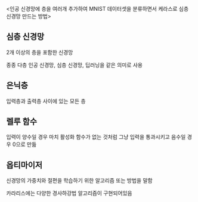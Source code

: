 <인공 신경망에 층을 여러개 추가하여 MNIST 데이터셋을 분류하면서 케라스로 심층 신경망 만드는 방법>
## 심층 신경망
2개 이상의 층을 포함한 신경망

종종 다층 인공 신경망, 심층 신경망, 딥러닝을 같은 의미로 사용
## 은닉층
입력층과 출력층 사이에 있는 모든 층

## 렐루 함수
입력이 양수일 경우 마치 활성화 함수가 없는 것처럼 그냥 입력을 통과시키고 음수일 경우 0으로 만듦

## 옵티마이저
신경망의 가중치와 절편을 학습하기 위한 알고리즘 또는 방법을 말함

카라리스에는 다양한 경사하강법 알고리즘이 구현되어있음




